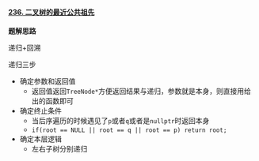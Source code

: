 #### [236. 二叉树的最近公共祖先](https://leetcode.cn/problems/lowest-common-ancestor-of-a-binary-tree/)

**题解思路**

递归+回溯

递归三步

- 确定参数和返回值
  - 返回值返回`TreeNode*`方便返回结果与递归，参数就是本身，则直接用给出的函数即可
- 确定终止条件
  - 当后序遍历的时候遇见了`p`或者`q`或者是`nullptr`时返回本身
  - `if(root == NULL || root == q || root == p) return root;`
- 确定本层逻辑
  - 左右子树分别递归